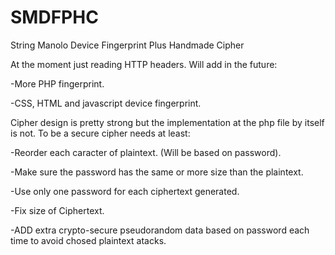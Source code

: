 # SMDFPHC
String Manolo Device Fingerprint Plus Handmade Cipher

At the moment just reading HTTP headers. 
Will add in the future:

-More PHP fingerprint.

-CSS, HTML and javascript device fingerprint.


Cipher design is pretty strong but the implementation at the php file by itself is not.
To be a secure cipher needs at least:

-Reorder each caracter of plaintext. (Will be based on password).

-Make sure the password has the same or more size than the plaintext.

-Use only one password for each ciphertext generated.

-Fix size of Ciphertext.

-ADD extra crypto-secure pseudorandom data based on password each time to avoid chosed plaintext atacks.
